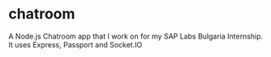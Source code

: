 # chatroom
A Node.js Chatroom app that I work on for my SAP Labs Bulgaria Internship.
It uses Express, Passport and Socket.IO
